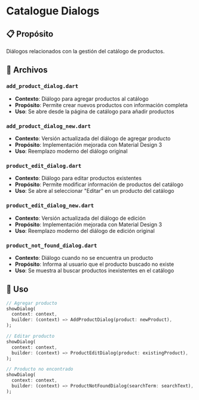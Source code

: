 # Catalogue Dialogs

## 📋 Propósito
Diálogos relacionados con la gestión del catálogo de productos.

## 📁 Archivos

### `add_product_dialog.dart`
- **Contexto**: Diálogo para agregar productos al catálogo
- **Propósito**: Permite crear nuevos productos con información completa
- **Uso**: Se abre desde la página de catálogo para añadir productos

### `add_product_dialog_new.dart`
- **Contexto**: Versión actualizada del diálogo de agregar producto
- **Propósito**: Implementación mejorada con Material Design 3
- **Uso**: Reemplazo moderno del diálogo original

### `product_edit_dialog.dart`
- **Contexto**: Diálogo para editar productos existentes
- **Propósito**: Permite modificar información de productos del catálogo
- **Uso**: Se abre al seleccionar "Editar" en un producto del catálogo

### `product_edit_dialog_new.dart`
- **Contexto**: Versión actualizada del diálogo de edición
- **Propósito**: Implementación mejorada con Material Design 3
- **Uso**: Reemplazo moderno del diálogo de edición original

### `product_not_found_dialog.dart`
- **Contexto**: Diálogo cuando no se encuentra un producto
- **Propósito**: Informa al usuario que el producto buscado no existe
- **Uso**: Se muestra al buscar productos inexistentes en el catálogo

## 🔧 Uso
```dart
// Agregar producto
showDialog(
  context: context,
  builder: (context) => AddProductDialog(product: newProduct),
);

// Editar producto
showDialog(
  context: context,
  builder: (context) => ProductEditDialog(product: existingProduct),
);

// Producto no encontrado
showDialog(
  context: context,
  builder: (context) => ProductNotFoundDialog(searchTerm: searchText),
);
```
